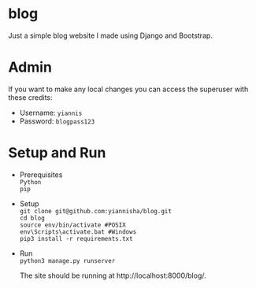 # blog
Just a simple blog website I made using Django and Bootstrap.

# Admin
If you want to make any local changes you can access the superuser with these credits:
  - Username: `yiannis`
  - Password: `blogpass123`

# Setup and Run

 - Prerequisites<br>
   `Python`<br>
   `pip`

 - Setup<br>
   `git clone git@github.com:yiannisha/blog.git`<br>
   `cd blog`<br>
   `source env/bin/activate #POSIX`<br>
   `env\Scripts\activate.bat #Windows`<br>
   `pip3 install -r requirements.txt`<br>
  
  - Run<br>
    `python3 manage.py runserver`<br>
    
    The site should be running at http://localhost:8000/blog/.
